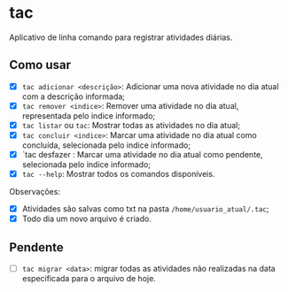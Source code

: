 # tac

Aplicativo de linha comando para registrar atividades diárias.

## Como usar

- [x] `tac adicionar <descrição>`: Adicionar uma nova atividade no dia atual
com a descrição informada;
- [x] `tac remover <indice>`: Remover uma atividade no dia atual, representada
pelo indice informado;
- [x] `tac listar` ou `tac`: Mostrar todas as atividades no dia atual;
- [x] `tac concluir <indice>`: Marcar uma atividade no dia atual como concluída, selecionada
pelo indice informado;
- [x] `tac desfazer <indice>: Marcar uma atividade no dia atual como pendente, selecionada
pelo indice informado;
- [x] `tac --help`: Mostrar todos os comandos disponíveis.

Observações:

- [x] Atividades são salvas como txt na pasta `/home/usuario_atual/.tac`;
- [x] Todo dia um novo arquivo é criado.

## Pendente

- [ ] `tac migrar <data>`: migrar todas as atividades não realizadas na data especificada
para o arquivo de hoje.
